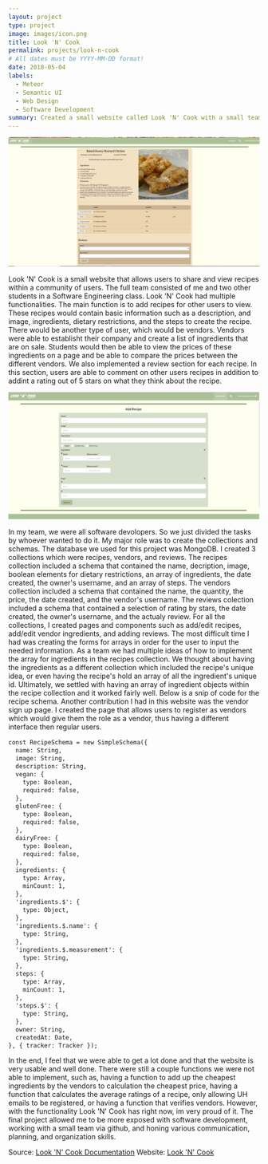 ```yaml
---
layout: project
type: project
image: images/icon.png
title: Look 'N' Cook
permalink: projects/look-n-cook
# All dates must be YYYY-MM-DD format!
date: 2018-05-04
labels:
  - Meteor
  - Semantic UI
  - Web Design
  - Software Development
summary: Created a small website called Look 'N' Cook with a small team for a Final Project for ICS 314.
---
```


<img class="ui image" src="../images/lookncook2.PNG">

Look 'N' Cook is a small website that allows users to share and view recipes within a community of users. The full team consisted of me and two other students in a Software Engineering class. Look 'N' Cook had multiple functionalities. The main function is to add recipes for other users to view. These recipes would contain basic information such as a description, and image, ingredients, dietary restrictions, and the steps to create the recipe. There would be another type of user, which would be vendors. Vendors were able to establisht their company and create a list of ingredients that are on sale. Students would then be able to view the prices of these ingredients on a page and be able to compare the prices between the different vendors. We also implemented a review section for each recipe. In this section, users are able to comment on other users recipes in addition to addint a rating out of 5 stars on what they think about the recipe.

<img class="ui image" src="../images/lookncook1.PNG">

In my team, we were all software devolopers. So we just divided the tasks by whoever wanted to do it. My major role was to create the collections and schemas. The database we used for this project was MongoDB. I created 3 collections which were recipes, vendors, and reviews. The recipes collection included a schema that contained the name, decription, image, boolean elements for dietary restrictions, an array of ingredients, the date created, the owner's username, and an array of steps. The vendors collection included a schema that contained the name, the quantity, the price, the date created, and the vendor's username. The reviews colection included a schema that contained a selection of rating by stars, the date created, the owner's username, and the actualy review. For all the collections, I created pages and components such as add/edit recipes, add/edit vendor ingredients, and adding reviews. The most difficult time I had was creating the forms for arrays in order for the user to input the needed information. As a team we had multiple ideas of how to implement the array for ingredients in the recipes collection. We thought about having the ingredients as a different collection which included the recipe's unique idea, or even having the recipe's hold an array of all the ingredient's unique id. Ultimately, we settled with having an array of ingredient objects within the recipe collection and it worked fairly well. Below is a snip of code for the recipe schema. Another contribution I had in this website was the vendor sign up page. I created the page that allows users to register as vendors which would give them the role as a vendor, thus having a different interface then regular users. 

```
const RecipeSchema = new SimpleSchema({
  name: String,
  image: String,
  description: String,
  vegan: {
    type: Boolean,
    required: false,
  },
  glutenFree: {
    type: Boolean,
    required: false,
  },
  dairyFree: {
    type: Boolean,
    required: false,
  },
  ingredients: {
    type: Array,
    minCount: 1,
  },
  'ingredients.$': {
    type: Object,
  },
  'ingredients.$.name': {
    type: String,
  },
  'ingredients.$.measurement': {
    type: String,
  },
  steps: {
    type: Array,
    minCount: 1,
  },
  'steps.$': {
    type: String,
  },
  owner: String,
  createdAt: Date,
}, { tracker: Tracker });
```

In the end, I feel that we were able to get a lot done and that the website is very usable and well done. There were still a couple functions we were not able to implement, such as, having a function to add up the cheapest ingredients by the vendors to calculation the cheapest price, having a function that calculates the average ratings of a recipe, only allowing UH emails to be registered, or having a function that verifies vendors. However, with the functionality Look 'N' Cook has right now, im very proud of it. The final project allowed me to be more exposed with software development, working with a small team via github, and honing various communication, planning, and organization skills.

Source: <a href="https://look-n-cook.github.io/"><i class="large github icon"></i>Look 'N' Cook Documentation</a>
Website: <a href="http://look-n-cook.meteorapp.com/#/"></i>Look 'N' Cook</a>
